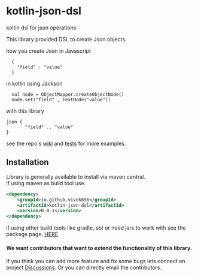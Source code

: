 # kotlin-json-dsl
koltin dsl for json operations

This library provided DSL to create Json objects.

how you create Json in Javascript
```
  {
    "field" : "value"
  }
```

in kotlin using Jackson 
```
  val node = ObjectMapper.createObjectNode()
  node.set("field" , TextNode("value"))
```

with this library
```
json {
       "field" .. "value"
}
```

see the repo's [wiki](https://github.com/vivek656/kotlin-json-dsl/wiki) and [tests](https://github.com/vivek656/kotlin-json-dsl/blob/main/src/test/kotlin/latwal/kotlin/jsondsl/kotlinjsondsl/json/builder/BuilderTests.kt) for more examples.

## Installation
Library is generally available to install via maven central.</br>
if using maven as build tool use.
```xml
<dependency>
    <groupId>io.github.vivek656</groupId>
    <artifactId>kotlin-json-dsl</artifactId>
    <version>0.0.1</version>
</dependency>
```
if using other build tools like gradle, sbt or need jars to work with see the package page.
[HERE](https://central.sonatype.com/artifact/io.github.vivek656/kotlin-json-dsl)


#### We want contributors that want to extend the functionality of this library.

If you think you can add more feature and fix some bugs lets connect on project [Discussions](https://github.com/vivek656/kotlin-json-dsl/discussions).
Or you can directly email the contributors.
